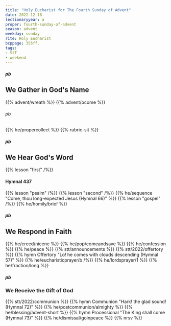 ```yaml
---
title: "Holy Eucharist for The Fourth Sunday of Advent"
date: 2022-12-18
lectionaryyear: a
proper: fourth-sunday-of-advent
season: advent
weekday: sunday
rite: Holy Eucharist
bcppage: 355ff.
tags:
- StT
- weekend
---
```

##### pb
## We Gather in God's Name
{{% advent/wreath %}}
{{% advent/ocome %}}
###### pb
{{% he/propercollect %}}
{{% rubric-sit %}}
##### pb
## We Hear God's Word
{{% lesson "first" /%}}
#### Hymnal 437
{{% lesson "psalm" /%}}
{{% lesson "second" /%}}
{{% he/sequence "Come, thou long-expected Jesus (Hymnal 66)" %}}
{{% lesson "gospel" /%}}
{{% he/homily/brief %}}
##### pb
## We Respond in Faith
{{% he/creed/nicene %}}
{{% he/pop/comeandsave %}}
{{% he/confession %}}
{{% he/peace %}}
{{% stt/announcements %}}
{{% stt/2022/offertory %}}
{{% hymn Offertory "Lo! he comes with clouds descending (Hymnal 57)" %}}
{{% he/eucharisticprayer/b /%}}
{{% he/lordsprayer/1 %}}
{{% he/fraction/long %}}
##### pb
### We Receive the Gift of God
{{% stt/2022/communion %}}
{{% hymn Communion "Hark! the glad sound! (Hymnal 72)" %}}
{{% he/postcommunion/almighty %}}
{{% he/blessing/advent-short %}}
{{% hymn Processional "The King shall come (Hymnal 73)" %}}
{{% he/dismissal/goinpeace %}}
{{% nrsv %}}

